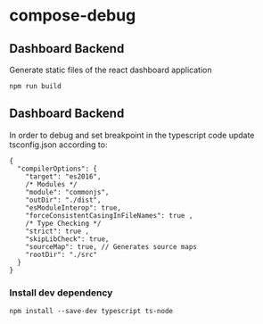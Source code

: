 # compose-debug


## Dashboard Backend
Generate static files of the react dashboard application
```
npm run build
```

## Dashboard Backend
In order to debug and set breakpoint in the typescript code update tsconfig.json according to:

```
{
  "compilerOptions": {
    "target": "es2016",
    /* Modules */
    "module": "commonjs",
    "outDir": "./dist",
    "esModuleInterop": true,
    "forceConsistentCasingInFileNames": true ,
    /* Type Checking */
    "strict": true ,
    "skipLibCheck": true,
    "sourceMap": true, // Generates source maps
    "rootDir": "./src" 
  }
}
```

### Install dev dependency
```
npm install --save-dev typescript ts-node
```
